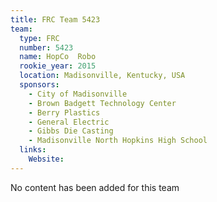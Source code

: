 ```yaml
---
title: FRC Team 5423
team:
  type: FRC
  number: 5423
  name: HopCo  Robo
  rookie_year: 2015
  location: Madisonville, Kentucky, USA
  sponsors:
    - City of Madisonville
    - Brown Badgett Technology Center
    - Berry Plastics
    - General Electric
    - Gibbs Die Casting
    - Madisonville North Hopkins High School
  links:
    Website: 
---
```

No content has been added for this team
